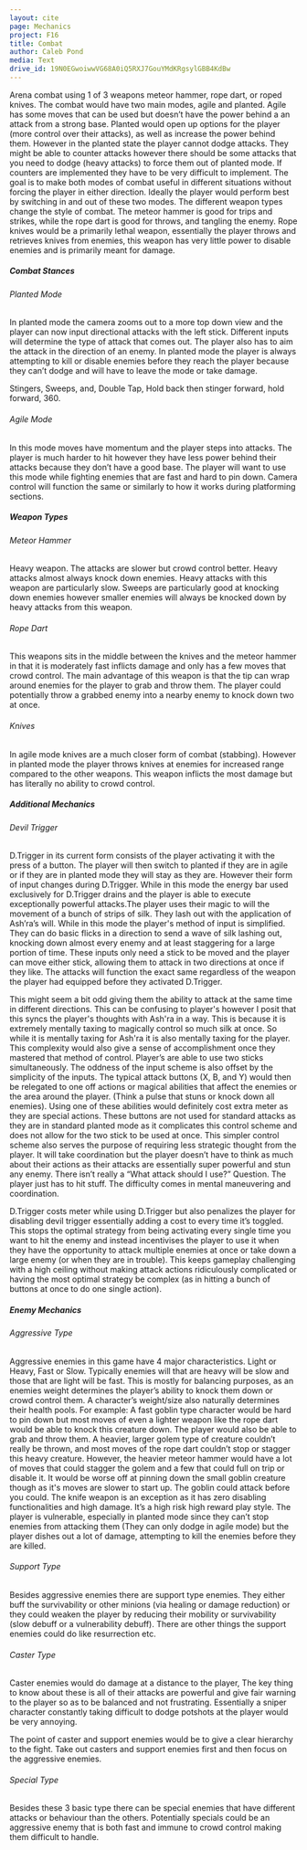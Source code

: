 ```yaml
---
layout: cite
page: Mechanics
project: F16
title: Combat
author: Caleb Pond
media: Text
drive_id: 19N0EGwoiwwVG68A0iQ5RXJ7GouYMdKRgsylGBB4KdBw
---
```

Arena combat using 1 of 3 weapons meteor hammer, rope dart, or roped knives. The combat would have two main modes, agile and planted. Agile has some moves that can be used but doesn’t have the power behind a an attack from a strong base. Planted would open up options for the player (more control over their attacks), as well as increase the power behind them. However in the planted state the player cannot dodge attacks. They might be able to counter attacks however there should be some attacks that you need to dodge (heavy attacks) to force them out of planted mode. If counters are implemented they have to be very difficult to implement. The goal is to make both modes of combat useful in different situations without forcing the player in either direction. Ideally the player would perform best by switching in and out of these two modes. The different weapon types change the style of combat. The meteor hammer is good for trips and strikes, while the rope dart is good for throws, and tangling the enemy. Rope knives would be a primarily lethal weapon, essentially the player throws and retrieves knives from enemies, this weapon has very little power to disable enemies and is primarily meant for damage.

##### Combat Stances

###### Planted Mode

In planted mode the camera zooms out to a more top down view and the player can now input directional attacks with the left stick. Different inputs will determine the type of attack that comes out. The player also has to aim the attack in the direction of an enemy. In planted mode the player is always attempting to kill or disable enemies before they reach the player because they can’t dodge and will have to leave the mode or take damage.

Stingers, Sweeps, and, Double Tap, Hold back then stinger forward, hold forward, 360.

###### Agile Mode

In this mode moves have momentum and the player steps into attacks. The player is much harder to hit however they have less power behind their attacks because they don’t have a good base. The player will want to use this mode while fighting enemies that are fast and hard to pin down. Camera control will function the same or similarly to how it works during platforming sections.

##### Weapon Types

###### Meteor Hammer

Heavy weapon. The attacks are slower but crowd control better. Heavy attacks almost always knock down enemies. Heavy attacks with this weapon are particularly slow. Sweeps are particularly good at knocking down enemies however smaller enemies will always be knocked down by heavy attacks from this weapon.

###### Rope Dart

This weapons sits in the middle between the knives and the meteor hammer in that it is moderately fast inflicts damage and only has a few moves that crowd control. The main advantage of this weapon is that the tip can wrap around enemies for the player to grab and throw them. The player could potentially throw a grabbed enemy into a nearby enemy to knock down two at once.

###### Knives

In agile mode knives are a much closer form of combat (stabbing). However in planted mode the player throws knives at enemies for increased range compared to the other weapons. This weapon inflicts the most damage but has literally no ability to crowd control.

##### Additional Mechanics

###### Devil Trigger

D.Trigger in its current form consists of the player activating it with the press of a button. The player will then switch to planted if they are in agile or if they are in planted mode they will stay as they are. However their form of input changes during D.Trigger. While in this mode the energy bar used exclusively for D.Trigger drains and the player is able to execute exceptionally powerful attacks.The player uses their magic to will the movement of a bunch of strips of silk. They lash out with the application of Ash’ra’s will. While in this mode the player's method of input is simplified. They can do basic flicks in a direction to send a wave of silk lashing out, knocking down almost every enemy and at least staggering for a large portion of time. These inputs only need a stick to be moved and the player can move either stick, allowing them to attack in two directions at once if they like. The attacks will function the exact same regardless of the weapon the player had equipped before they activated D.Trigger.

This might seem a bit odd giving them the ability to attack at the same time in different directions. This can be confusing to player's however I posit that this syncs the player's thoughts with Ash'ra in a way. This is because it is extremely mentally taxing to magically control so much silk at once. So while it is mentally taxing for Ash'ra it is also mentally taxing for the player. This complexity would also give a sense of accomplishment once they mastered that method of control. Player’s are able to use two sticks simultaneously. The oddness of the input scheme is also offset by the simplicity of the inputs. The typical attack buttons (X, B, and Y) would then be relegated to one off actions or magical abilities that affect the enemies or the area around the player. (Think a pulse that stuns or knock down all enemies). Using one of these abilities would definitely cost extra meter as they are special actions. These buttons are not used for standard attacks as they are in standard planted mode as it complicates this control scheme and does not allow for the two stick to be used at once. This simpler control scheme also serves the purpose of requiring less strategic thought from the player. It will take coordination but the player doesn’t have to think as much about their actions as their attacks are essentially super powerful and stun any enemy. There isn’t really a “What attack should I use?” Question. The player just has to hit stuff. The difficulty comes in mental maneuvering and coordination.

D.Trigger costs meter while using D.Trigger but also penalizes the player for disabling devil trigger essentially adding a cost to every time it’s toggled. This stops the optimal strategy from being activating every single time you want to hit the enemy and instead incentivises the player to use it when they have the opportunity to attack multiple enemies at once or take down a large enemy (or when they are in trouble). This keeps gameplay challenging with a high ceiling without making attack actions ridiculously complicated or having the most optimal strategy be complex (as in hitting a bunch of buttons at once to do one single action).

##### Enemy Mechanics

###### Aggressive Type

Aggressive enemies in this game have 4  major characteristics. Light or Heavy, Fast or Slow. Typically enemies will that are heavy will be slow and those that are light will be fast. This is mostly for balancing purposes, as an enemies weight determines the player’s ability to knock them down or crowd control them. A character’s weight/size also naturally determines their health pools. For example: A fast goblin type character would be hard to pin down but most moves of even a lighter weapon like the rope dart would be able to knock this creature down. The player would also be able to grab and throw them. A heavier, larger golem type of creature couldn’t really be thrown, and most moves of the rope dart couldn’t stop or stagger this heavy creature. However, the heavier meteor hammer would have a lot of moves that could stagger the golem and a few that could full on trip or disable it. It would be worse off at pinning down the small goblin creature though as it's moves are slower to start up. The goblin could attack before you could. The knife weapon is an exception as it has zero disabling functionalities and high damage. It’s a high risk high reward play style. The player is vulnerable, especially in planted mode since they can’t stop enemies from attacking them (They can only dodge in agile mode) but the player dishes out a lot of damage, attempting to kill the enemies before they are killed.

###### Support Type

Besides aggressive enemies there are support type enemies. They either buff the survivability or other minions (via healing or damage reduction) or they could weaken the player by reducing their mobility or survivability (slow debuff or a vulnerability debuff). There are other things the support enemies could do like resurrection etc.

###### Caster Type

Caster enemies would do damage at a distance to the player, The key thing to know about these is all of their attacks are powerful and give fair warning to the player so as to be balanced and not frustrating. Essentially a sniper character constantly taking difficult to dodge potshots at the player would be very annoying.

The point of caster and support enemies would be to give a clear hierarchy to the fight. Take out casters and support enemies first and then focus on the aggressive enemies.

###### Special Type

Besides these 3 basic type there can be special enemies that have different attacks or behaviour than the others. Potentially specials could be an aggressive enemy that is both fast and immune to crowd control making them difficult to handle.
